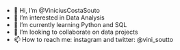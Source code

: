 - 👋 Hi, I’m @ViniciusCostaSouto
- 👀 I’m interested in Data Analysis
- 🌱 I’m currently learning Python and SQL
- 💞️ I’m looking to collaborate on data projects
- 📫 How to reach me: instagram and twitter: @vini_soutto

<!---
ViniciusCostaSouto/ViniciusCostaSouto is a ✨ special ✨ repository because its `README.md` (this file) appears on your GitHub profile.
You can click the Preview link to take a look at your changes.
--->
